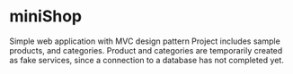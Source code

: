 # miniShop
Simple web application with MVC design pattern
Project includes sample products, and categories.
Product and categories are temporarily created as fake services, since a connection to a database has not completed yet.
